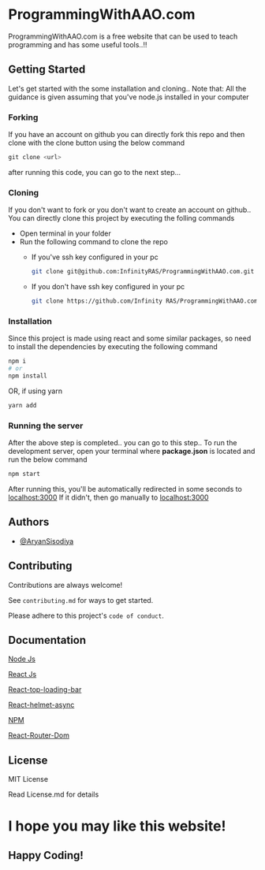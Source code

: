 
# ProgrammingWithAAO.com

ProgrammingWithAAO.com is a free website that can be used to teach programming and has some useful tools..!!


## Getting Started

Let's get started with the some installation and cloning..
Note that: All the guidance is given assuming that you've node.js installed in your computer

### Forking 

If you have an account on github you can directly fork this repo and then clone with the clone button using the below command

``` javascript
git clone <url>
```

after running this code, you can go to the next step...

### Cloning 
If you don't want to fork or you don't want to create an account on github.. You can directly clone this project by executing the folling commands

- Open terminal in your folder
- Run the following command to clone the repo
    - If you've ssh key configured in your pc
        ``` bash
        git clone git@github.com:InfinityRAS/ProgrammingWithAAO.com.git
        ```

    - If you don't have ssh key configured in your pc
        ``` bash
        git clone https://github.com/Infinity RAS/ProgrammingWithAAO.com.git
        ```

### Installation
Since this project is made using react and some similar packages, so need to install the dependencies by executing the following command
``` bash
npm i 
# or
npm install
```
OR, if using yarn
``` bash
yarn add
```

### Running the server
After the above step is completed.. you can go to this step..
To run the development server, open your terminal where **package.json** is located
and run the below command
``` bash
npm start
```

After running this, you'll be automatically redirected in some seconds to [localhost:3000](http://localhost:3000)
If it didn't, then go manually to [localhost:3000](http://localhost:3000)


## Authors

- [@AryanSisodiya](https://www.github.com/InfinityRAS)

  
## Contributing

Contributions are always welcome!

See `contributing.md` for ways to get started.

Please adhere to this project's `code of conduct`.

  
## Documentation

[Node Js](https://nodejs.org/en/docs/)

[React Js](https://reactjs.org/docs/getting-started.html)

[React-top-loading-bar](https://www.npmjs.com/package/react-top-loading-bar)

[React-helmet-async](https://www.npmjs.com/package/react-helmet-async)

[NPM](https://www.npmjs.com/)

[React-Router-Dom](https://www.npmjs.com/package/react-router-dom)



  
## License

MIT License

Read License.md for details
 
# I hope you may like this website!
## Happy Coding!

  
